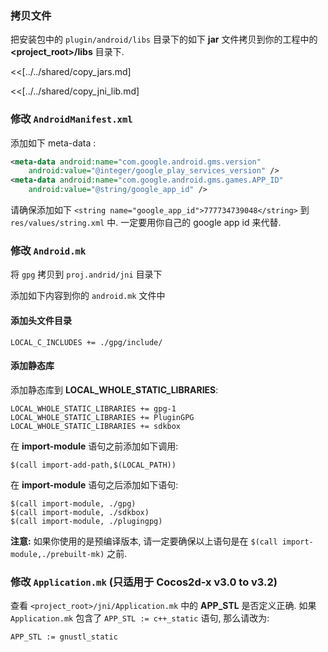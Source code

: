 ### 拷贝文件

把安装包中的 `plugin/android/libs` 目录下的如下 __jar__ 文件拷贝到你的工程中的 __<project_root>/libs__ 目录下.

<<[../../shared/copy_jars.md]

<<[../../shared/copy_jni_lib.md]


### 修改 `AndroidManifest.xml`

添加如下 meta-data :
```xml
<meta-data android:name="com.google.android.gms.version"
    android:value="@integer/google_play_services_version" />
<meta-data android:name="com.google.android.gms.games.APP_ID"
    android:value="@string/google_app_id" />
```
请确保添加如下 `<string name="google_app_id">777734739048</string>` 到 `res/values/string.xml` 中.
一定要用你自己的 google app id 来代替.

### 修改 `Android.mk`

将 `gpg` 拷贝到 `proj.andrid/jni` 目录下

添加如下内容到你的 `android.mk` 文件中

#### 添加头文件目录
```
LOCAL_C_INCLUDES += ./gpg/include/
```

#### 添加静态库

添加静态库到 __LOCAL_WHOLE_STATIC_LIBRARIES__:

```
LOCAL_WHOLE_STATIC_LIBRARIES += gpg-1
LOCAL_WHOLE_STATIC_LIBRARIES += PluginGPG
LOCAL_WHOLE_STATIC_LIBRARIES += sdkbox
```

在 __import-module__ 语句之前添加如下调用:

```
$(call import-add-path,$(LOCAL_PATH))
```

在 __import-module__ 语句之后添加如下语句:
```
$(call import-module, ./gpg)
$(call import-module, ./sdkbox)
$(call import-module, ./plugingpg)
```

  __注意:__ 如果你使用的是预编译版本, 请一定要确保以上语句是在 `$(call import-module,./prebuilt-mk)` 之前.

### 修改 `Application.mk` (只适用于 Cocos2d-x v3.0 to v3.2)
查看 `<project_root>/jni/Application.mk` 中的 __APP_STL__ 是否定义正确. 如果 `Application.mk` 包含了 `APP_STL := c++_static` 语句, 那么请改为:
```
APP_STL := gnustl_static
```
